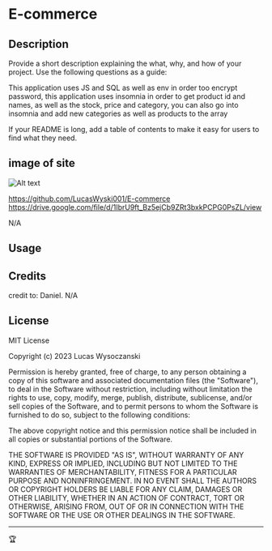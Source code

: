 # E-commerce

## Description

Provide a short description explaining the what, why, and how of your project. Use the following questions as a guide:

This application uses JS and SQL as well as env in order too encrypt password, this application uses insomnia in order to get product id and names, as well as the stock, price and category, you can also go into insomnia and add new categories as well as products to the array


If your README is long, add a table of contents to make it easy for users to find what they need.


 ## image of site
 ![Alt text](insomniaPhoto.jpgjpg)

https://github.com/LucasWyski001/E-commerce
https://drive.google.com/file/d/1IbrU9ft_Bz5ejCb9ZRt3bxkPCPG0PsZL/view



N/A

## Usage


## Credits
credit to: Daniel.
N/A

## License

MIT License

Copyright (c) 2023 Lucas Wysoczanski

Permission is hereby granted, free of charge, to any person obtaining a copy
of this software and associated documentation files (the "Software"), to deal
in the Software without restriction, including without limitation the rights
to use, copy, modify, merge, publish, distribute, sublicense, and/or sell
copies of the Software, and to permit persons to whom the Software is
furnished to do so, subject to the following conditions:

The above copyright notice and this permission notice shall be included in all
copies or substantial portions of the Software.

THE SOFTWARE IS PROVIDED "AS IS", WITHOUT WARRANTY OF ANY KIND, EXPRESS OR
IMPLIED, INCLUDING BUT NOT LIMITED TO THE WARRANTIES OF MERCHANTABILITY,
FITNESS FOR A PARTICULAR PURPOSE AND NONINFRINGEMENT. IN NO EVENT SHALL THE
AUTHORS OR COPYRIGHT HOLDERS BE LIABLE FOR ANY CLAIM, DAMAGES OR OTHER
LIABILITY, WHETHER IN AN ACTION OF CONTRACT, TORT OR OTHERWISE, ARISING FROM,
OUT OF OR IN CONNECTION WITH THE SOFTWARE OR THE USE OR OTHER DEALINGS IN THE
SOFTWARE.

---

🏆
